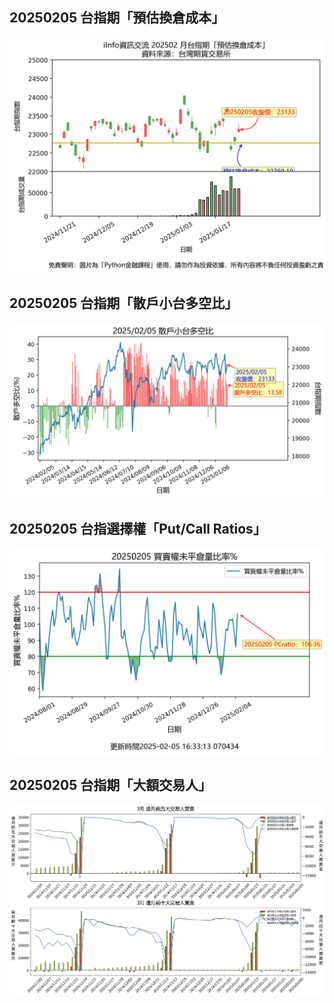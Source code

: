 ## 20250205 台指期「預估換倉成本」
![](images/txfcost.png)

## 20250205 台指期「散戶小台多空比」
![](images/bbiri.png)

## 20250205 台指選擇權「Put/Call Ratios」
![](images/pcratio.png)

## 20250205 台指期「大額交易人」
![](images/blocktrade.png)

